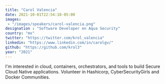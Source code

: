 ```yaml
---
title: "Carol Valencia"
date: 2021-10-01T22:54:18-05:00
images:
 - "/images/speakers/carol-valencia.png"
designation : "Software Developer en Aqua Security"
country: "mx"
twitter: "https://twitter.com/krol_valencia"
linkedin: "https://www.linkedin.com/in/carolgv/"
github: "https://github.com/krol3"
year: "2021"
---
```


I'm interested in cloud, containers, orchestrators, and tools to build Secure Cloud Native applications. Volunteer in Hashicorp, CyberSecurityGirls and Docker Communities.

